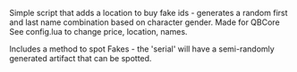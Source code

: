 Simple script that adds a location to buy fake ids - generates a random first and last name combination based on character gender.
Made for QBCore
See config.lua to change price, location, names.

Includes a method to spot Fakes - the 'serial' will have a semi-randomly generated artifact that can be spotted.
